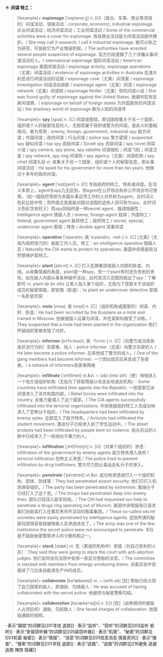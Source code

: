 ☀ <span class="category">**间谍 特工：**</span>
>[!example]+ <span class="vocabulary">**espionage**</span> [ˈespiənɑ:ʒ]
> <span class="definition">n. [U]（政治、军事、商业等领域的）间谍活动、谍报活动：</span>corporate, economic, industrial espionage 企业间谍活动；经济间谍活动；工业间谍活动 / Some of the commercial activities were a cover for espionage. 有些商业活动是为间谍活动提供掩护。/ She may call it research; I call it industrial espionage. 她可以称之为研究，可我称它为产业情报刺探。/ The authorities have arrested several people suspected of espionage. 官方已经逮捕了几个涉嫌从事间谍活动的人。/ international espionage 国际间谍活动 / American espionage 美国间谍活动 / espionage activity, espionage operations（尤美）间谍活动 / evidence of espionage activities in Australia 在澳大利亚进行间谍活动的证据 / espionage case（尤美）间谍案 / espionage investigation 间谍活动调查 / espionage agent（尤美）间谍 / espionage network（尤美）间谍网 / espionage thriller（尤美）惊险间谍小说 / She was found guilty of espionage against the United States. 她被判犯有反美间谍罪。/ espionage on behalf of foreign states 为外国服务的间谍活动 / the shadowy world of espionage 鲜为人知的间谍界

>[!example]+ <span class="vocabulary">**spy**</span> [spaɪ] 
> <span class="definition">n. [C] 间谍或密探，即试图收集关于另一个国家、组织或个人的秘密信息的人，尤指受雇于政府或警方的间谍。是此义的基础用词，极为常用：</span>enemy, foreign, government, industrial spy 敌方间谍；外国间谍；政府间谍；行业间谍 / police spy 警方密探 / suspected spy 疑似间谍 / top spy 高级间谍 / Soviet spy 苏联间谍 / spy novel 间谍小说 / spy camera, spy plane, spy satellite 间谍相机；间谍飞机；间谍卫星 / spy network, spy ring 间谍网 / spy agency（尤美）间谍机构 / spy chief 间谍头目 <span class="definition">vi. 收集关于另一个国家、组织或个人的秘密信息，即从事间谍活动：</span>He spied for his government for more than ten years. 他做过十多年的政府间谍。

>[!example]+ <span class="vocabulary">**agent**</span> ['eɪdӡənt] 
> <span class="definition">n. [C] 专指政府的特工、特务或间谍。在词义本质上，agent与spy几无区别，但agent在公开场合和非公开场合均可使用，（如一国政府常把为本国从事这项工作的人对外称为agent，此时词义色彩比较中性；但外国尤其是敌对国对该国的这些人则可称为spy，此时词义色彩含有贬义）而spy则始终是一种secret agent，强调隐蔽性：</span>intelligence agent 情报人员 / enemy, foreign agent 敌探；外国特工 / federal, government agent 联邦特工；政府特工 / secret, special, undercover agent 密探；特务 / double agent 双重间谍
           
>[!example]+ <span class="vocabulary">**operative**</span> [ˈɒpərətɪv; 美 ˈɑ:pərətɪv; -reɪt-]
> <span class="definition">n. [C] [尤美]（尤指为政府效力的）秘密工作人员、特工：</span>an intelligence operative 情报人员 / Naturally the CIA wants to protect its operatives. 美国中央情报局当然想保护其特工。

>[!example]+ <span class="vocabulary">**plant**</span> [plɑːnt] 
> <span class="definition">n. [C] 打入犯罪集团或敌人内部的卧底、内线。从收集情报的角度，plant是一种spy，但一个plant有时还负有别的责任，如在敌人内部从事各种破坏活动，此时其词义范围则超出了spy：</span>了解即可 <span class="definition">vt. plant sb (in sth) 让某人加入某个组织，尤指为了获取关于该组织成员的秘密情报，即安插（卧底）：</span>to plant an undercover detective 安插一名卧底侦探
                      
>[!example]+ <span class="vocabulary">**mole**</span> [məʊl; 美 moʊl]
> <span class="definition">n. [C]（组织机构或国家的）间谍、内奸、卧底：</span>He had been recruited by the Russians as a mole and trained in Moscow. 他被俄国人征募为间谍，并在莫斯科接受了训练。/ They suspected that a mole had been planted in the organization.他们怀疑组织里被安插了内奸。
 
>[!example]+ <span class="vocabulary">**informer**</span> [ɪnˈfɔ:mə(r); 美 -ˈfɔ:rm-]
> <span class="definition">n. [C]（向警方或当局告发非法行为的）告密者、线人：</span>police informer（尤英）向警方告密的人 / He later became a police informer. 后来他成了警方的线人。/ One of the gang members had become informer. 一个团伙成员后来变成了告密者。/ a network of informers告密者网络

>[!example]+ <span class="vocabulary">**infiltrate**</span> [ˈɪnfɪltreɪt]
> <span class="definition">vt.&vi. ~ (sb) (into sth)（使）悄悄进入一个地方或组织机构（尤指为了获取情报以攻击此地或此机构）：</span>Some countries have infiltrated their agents into the Republic. 一些国家已派间谍渗入了该共和国内部。/ Rebel forces were infiltrated into the country. 反叛力量潜入了这个国家。/ The CIA agents successfully infiltrated into the terrorist organizations. 中央情报局的特工人员成功地渗入了恐怖分子组织。/ The headquarters had been infiltrated by enemy spies. 总部混入了敌方特务。/ Activists had infiltrated the student movement. 激进分子已经渗入到了学生运动中。/ The street protests had been infiltrated by people bent on violence. 街头抗议的人群中已经渗入了一些倾向于暴力的人。
                      
>[!example]+ <span class="vocabulary">**infiltration**</span> [ˌɪnfɪlˈtreɪʃn]
> <span class="definition">n. [U]（对某个组织的）渗透：</span>infiltration of the government by enemy agents 敌方特务潜入政府 / terrorist infiltration 恐怖主义渗透 / The police tried to prevent infiltration by drug traffickers. 警方尽力防止毒品走私分子的渗入。

>[!example]+ <span class="vocabulary">**penetrate**</span> [ˈpenɪtreɪt]
> <span class="definition">vt.&vi. 成功地渗透或打入一个组织机构、团体、防线等：</span>They had penetrated airport security. 他们已打入机场保安组织。/ The party has been penetrated by extremists. 极端分子已经打入了这个党。/ The troops had penetrated deep into enemy lines. 部队已经深入敌军防线。/ The CIA had requested our help to penetrate a drugs ring operating out of Munich. 美国中央情报局已请求我们协助其打入在慕尼黑市外活动的贩毒集团。/ These so-called secret societies were easily penetrated by intelligence agents. 这些所谓的秘密社团很容易就被情报人员渗透进去了。/ The army was one of the few institutions the secret police were not encouraged to penetrate. 军队是不鼓励秘密警察渗入的少数机构之一。
                      
>[!example]+ <span class="vocabulary">**stack**</span> [stæk]
> <span class="definition">vt. 在（某组织机构中）安插（对自己有利的人员）：</span>They said they were going to stack the court with anti-abortion judges. 他们说将会往法院中安排一些反对堕胎的法官。/ The committee is stacked with members from energy-producing states. 该委员会中安插进了几位来自能源生产州的成员。

>[!example]+ <span class="vocabulary">**collaborate**</span> [kəˈlæbəreɪt]
> <span class="definition">vi. ~ (with sb) [贬] 帮助已经占领了自己国家的敌人，即通敌、勾结敌人：</span>He was accused of having collaborated with the secret police. 他被控与秘密警察勾结。
           
>[!example]+ <span class="vocabulary">**collaboration**</span> [kəˌlæbəˈreɪʃn]
> <span class="definition">n. [U] [贬]（战争期间的被敌人占领后的）通敌、勾结敌人：</span>She faced charges of collaboration. 她面临通敌的指控。

· 表示“跟踪”的词群见[[01寻找 追踪]]
· 表示“监听”、“窃听”的词群见[[03监听 偷听]]
· 表示“安装窃听器”的词群见[[05装窃听器]]
· 表示“机密”、“秘密”的词群见[[03机密 秘密]]
· 表示“情报”、“消息”的词群见[[01信息消息 情报资讯]]
· 表示“搜查”、“搜索”的词群见[[01寻找 追踪]]
· 表示“逃跑”、“逃脱”的词群见[[16避免 逃避 逃跑 掩饰 隐藏]]
